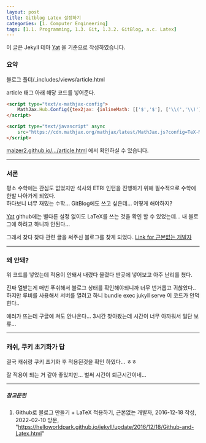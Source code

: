 ```yaml
---
layout: post
title: Gitblog Latex 설정하기
categories: [1. Computer Engineering]
tags: [1.1. Programming, 1.3. Git, 1.3.2. GitBlog, a.c. Latex]
---
```


이 글은 Jekyll 테마 [Yat](https://github.com/jeffreytse/jekyll-theme-yat) 을 기준으로 작성하였습니다.

### 요약

블로그 폴더/_includes/views/article.html

article 태그 아래 해당 코드를 넣어준다.

```html
<script type="text/x-mathjax-config">
	MathJax.Hub.Config({tex2jax: {inlineMath: [['$','$'], ['\\(','\\)']]}});
</script>

<script type="text/javascript" async
	src="https://cdn.mathjax.org/mathjax/latest/MathJax.js?config=TeX-MML-AM_CHTML">
</script>
```

[maizer2.github.io/.../article.html](https://github.com/maizer2/maizer2.github.io/blob/main/_includes/views/article.html) 에서 확인하실 수 있습니다.

---

### 서론

평소 수학에는 관심도 없었지만 석사와 ETRI 인턴을 진행하기 위해 필수적으로 수학에 한발 나아가게 되었다.  
하다보니 너무 재밌는 수학... GitBlog에도 쓰고 싶은데... 어떻게 해야하지?

[Yat](https://github.com/jeffreytse/jekyll-theme-yat/blob/master/_posts/2016-01-01-another-test-markdown.md) github에는 별다른 설정 없이도 LaTeX를 쓰는 것을 확인 할 수 있었는데... 내 블로그에 하려고 하니까 안된다...

그래서 찾다 찾다 관련 글을 써주신 블로그를 찾게 되었다. [Link for 근본없는 개발자](https://helloworldpark.github.io/jekyll/update/2016/12/18/Github-and-Latex.html)

---

### 왜 안돼?

위 코드를 넣었는데 적용이 안돼서 내렸다 올렸다 딴곳에 넣어보고 아주 난리를 쳤다.

진짜 열받는게 매번 푸쉬해서 블로그 상태를 확인해야되니까 너무 번거롭고 귀찮았다.. 하지만 루비를 사용해서 서버를 열려고 하니 bundle exec jukyll serve 이 코드가 안먹힌다..

에러가 뜨는데 구글에 쳐도 안나온다... 3시간 찾아봤는데 시간이 너무 아까워서 일단 보류...

---

### 캐쉬, 쿠키 초기화가 답

결국 캐쉬랑 쿠키 초기화 후 적용된것을 확인 하였다... ㅎㅎ

잘 적용이 되는 거 같아 좋았지만... 벌써 시간이 퇴근시간이네... 

---

##### 참고문헌

1. Github로 블로그 만들기 + LaTeX 적용하기, 근본없는 개발자, 2016-12-18 작성, 2022-02-10 방문, "https://helloworldpark.github.io/jekyll/update/2016/12/18/Github-and-Latex.html"